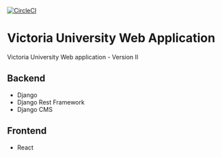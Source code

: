 
[![CircleCI](https://circleci.com/gh/wanyaland/victoria_university.svg?style=svg)](https://circleci.com/gh/wanyaland/victoria_university)
# Victoria University Web Application

Victoria University Web application - Version II

## Backend

- Django
- Django Rest Framework
- Django CMS

## Frontend
- React


